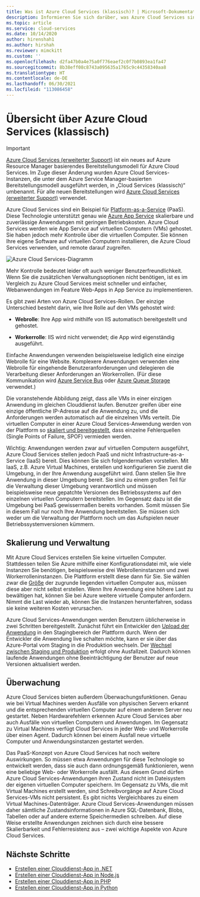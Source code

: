 ```yaml
---
title: Was ist Azure Cloud Services (klassisch)? | Microsoft-Dokumentation
description: Informieren Sie sich darüber, was Azure Cloud Services sind, insbesondere darüber, dass sie für die Unterstützung von Anwendungen konzipiert wurden, die skalierbar, zuverlässig und kostengünstig zu betreiben sind.
ms.topic: article
ms.service: cloud-services
ms.date: 10/14/2020
author: hirenshah1
ms.author: hirshah
ms.reviewer: mimckitt
ms.custom: ''
ms.openlocfilehash: d2fa47b0a4e75a0f776eaef2c0f7b0893ea1fa47
ms.sourcegitcommit: 8b38eff08c8743a095635a1765c9c44358340aa8
ms.translationtype: HT
ms.contentlocale: de-DE
ms.lasthandoff: 06/30/2021
ms.locfileid: "113086458"
---
```

# <a name="overview-of-azure-cloud-services-classic"></a>Übersicht über Azure Cloud Services (klassisch)

> [!IMPORTANT]
> [Azure Cloud Services (erweiterter Support)](../cloud-services-extended-support/overview.md) ist ein neues auf Azure Resource Manager basierendes Bereitstellungsmodell für Azure Cloud Services. Im Zuge dieser Änderung wurden Azure Cloud Services-Instanzen, die unter dem Azure Service Manager-basierten Bereitstellungsmodell ausgeführt werden, in „Cloud Services (klassisch)“ umbenannt. Für alle neuen Bereitstellungen wird [Azure Cloud Services (erweiterter Support)](../cloud-services-extended-support/overview.md) verwendet.

Azure Cloud Services sind ein Beispiel für [Platform-as-a-Service](https://azure.microsoft.com/overview/what-is-paas/) (PaaS). Diese Technologie unterstützt genau wie [Azure App Service](../app-service/overview.md) skalierbare und zuverlässige Anwendungen mit geringen Betriebskosten. Azure Cloud Services werden wie App Service auf virtuellen Computern (VMs) gehostet. Sie haben jedoch mehr Kontrolle über die virtuellen Computer. Sie können Ihre eigene Software auf virtuellen Computern installieren, die Azure Cloud Services verwenden, und remote darauf zugreifen.

![Azure Cloud Services-Diagramm](./media/cloud-services-choose-me/diagram.png)

Mehr Kontrolle bedeutet leider oft auch weniger Benutzerfreundlichkeit. Wenn Sie die zusätzlichen Verwaltungsoptionen nicht benötigen, ist es im Vergleich zu Azure Cloud Services meist schneller und einfacher, Webanwendungen im Feature Web-Apps in App Service zu implementieren.

Es gibt zwei Arten von Azure Cloud Services-Rollen. Der einzige Unterschied besteht darin, wie Ihre Rolle auf den VMs gehostet wird:

* **Webrolle**: Ihre App wird mithilfe von IIS automatisch bereitgestellt und gehostet.

* **Workerrolle**: IIS wird nicht verwendet; die App wird eigenständig ausgeführt.

Einfache Anwendungen verwenden beispielsweise lediglich eine einzige Webrolle für eine Website. Komplexere Anwendungen verwenden eine Webrolle für eingehende Benutzeranforderungen und delegieren die Verarbeitung dieser Anforderungen an Workerrollen. (Für diese Kommunikation wird [Azure Service Bus](../service-bus-messaging/service-bus-messaging-overview.md) oder [Azure Queue Storage](../storage/common/storage-introduction.md) verwendet.)

Die voranstehende Abbildung zeigt, dass alle VMs in einer einzigen Anwendung im gleichen Clouddienst laufen. Benutzer greifen über eine einzige öffentliche IP-Adresse auf die Anwendung zu, und die Anforderungen werden automatisch auf die einzelnen VMs verteilt. Die virtuellen Computer in einer Azure Cloud Services-Anwendung werden von der Plattform so [skaliert und bereitgestellt](cloud-services-how-to-scale-portal.md), dass einzelne Fehlerquellen (Single Points of Failure, SPOF) vermieden werden.

Wichtig: Anwendungen werden zwar auf virtuellen Computern ausgeführt, Azure Cloud Services stellen jedoch PaaS und nicht Infrastructure-as-a-Service (IaaS) bereit. Dies können Sie sich folgendermaßen vorstellen. Mit IaaS, z.B. Azure Virtual Machines, erstellen und konfigurieren Sie zuerst die Umgebung, in der Ihre Anwendung ausgeführt wird. Dann stellen Sie Ihre Anwendung in dieser Umgebung bereit. Sie sind zu einem großen Teil für die Verwaltung dieser Umgebung verantwortlich und müssen beispielsweise neue gepatchte Versionen des Betriebssystems auf den einzelnen virtuellen Computern bereitstellen. Im Gegensatz dazu ist die Umgebung bei PaaS gewissermaßen bereits vorhanden. Somit müssen Sie in diesem Fall nur noch Ihre Anwendung bereitstellen. Sie müssen sich weder um die Verwaltung der Plattform noch um das Aufspielen neuer Betriebssystemversionen kümmern.

## <a name="scaling-and-management"></a>Skalierung und Verwaltung
Mit Azure Cloud Services erstellen Sie keine virtuellen Computer. Stattdessen teilen Sie Azure mithilfe einer Konfigurationsdatei mit, wie viele Instanzen Sie benötigen, beispielsweise drei Webrolleninstanzen und zwei Workerrolleninstanzen. Die Plattform erstellt diese dann für Sie. Sie wählen zwar die [Größe](cloud-services-sizes-specs.md) der zugrunde liegenden virtuellen Computer aus, müssen diese aber nicht selbst erstellen. Wenn Ihre Anwendung eine höhere Last zu bewältigen hat, können Sie bei Azure weitere virtuelle Computer anfordern. Nimmt die Last wieder ab, können Sie die Instanzen herunterfahren, sodass sie keine weiteren Kosten verursachen.

Azure Cloud Services-Anwendungen werden Benutzern üblicherweise in zwei Schritten bereitgestellt. Zunächst führt ein Entwickler den [Upload der Anwendung](cloud-services-how-to-create-deploy-portal.md) in den Stagingbereich der Plattform durch. Wenn der Entwickler die Anwendung live schalten möchte, kann er sie über das Azure-Portal vom Staging in die Produktion wechseln. Der [Wechsel zwischen Staging und Produktion](cloud-services-how-to-manage-portal.md#swap-deployments-to-promote-a-staged-deployment-to-production) erfolgt ohne Ausfallzeit. Dadurch können laufende Anwendungen ohne Beeinträchtigung der Benutzer auf neue Versionen aktualisiert werden.

## <a name="monitoring"></a>Überwachung
Azure Cloud Services bieten außerdem Überwachungsfunktionen. Genau wie bei Virtual Machines werden Ausfälle von physischen Servern erkannt und die entsprechenden virtuellen Computer auf einem anderen Server neu gestartet. Neben Hardwarefehlern erkennen Azure Cloud Services aber auch Ausfälle von virtuellen Computern und Anwendungen. Im Gegensatz zu Virtual Machines verfügt Cloud Services in jeder Web- und Workerrolle über einen Agent. Dadurch können bei einem Ausfall neue virtuelle Computer und Anwendungsinstanzen gestartet werden.

Das PaaS-Konzept von Azure Cloud Services hat noch weitere Auswirkungen. So müssen etwa Anwendungen für diese Technologie so entwickelt werden, dass sie auch dann ordnungsgemäß funktionieren, wenn eine beliebige Web- oder Workerrolle ausfällt. Aus diesem Grund dürfen Azure Cloud Services-Anwendungen ihren Zustand nicht im Dateisystem der eigenen virtuellen Computer speichern. Im Gegensatz zu VMs, die mit Virtual Machines erstellt werden, sind Schreibvorgänge auf Azure Cloud Services-VMs nicht persistent. Es gibt nichts Vergleichbares zu einem Virtual Machines-Datenträger. Azure Cloud Services-Anwendungen müssen daher sämtliche Zustandsinformationen in Azure SQL-Datenbank, Blobs, Tabellen oder auf andere externe Speichermedien schreiben. Auf diese Weise erstellte Anwendungen zeichnen sich durch eine bessere Skalierbarkeit und Fehlerresistenz aus – zwei wichtige Aspekte von Azure Cloud Services.

## <a name="next-steps"></a>Nächste Schritte
* [Erstellen einer Clouddienst-App in .NET](cloud-services-dotnet-get-started.md) 
* [Erstellen einer Clouddienst-App in Node.js](cloud-services-nodejs-develop-deploy-app.md) 
* [Erstellen einer Clouddienst-App in PHP](../cloud-services-php-create-web-role.md) 
* [Erstellen einer Clouddienst-App in Python](cloud-services-python-ptvs.md)






